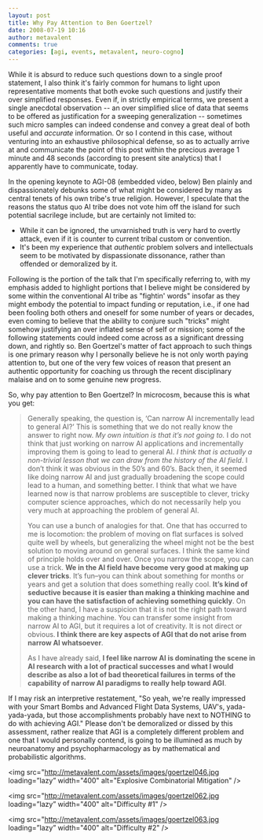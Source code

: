 ```yaml
---
layout: post
title: Why Pay Attention to Ben Goertzel?
date: 2008-07-19 10:16
author: metavalent
comments: true
categories: [agi, events, metavalent, neuro-cogno]
---
```

While it is absurd to reduce such questions down to a single proof statement, I also think it's fairly common for humans to light upon representative moments that both evoke such questions and justify their over simplified responses. Even if, in strictly empirical terms, we present a single anecdotal observation -- an over simplified slice of data that seems to be offered as justification for a sweeping generalization -- sometimes such micro samples can indeed condense and convey a great deal of both useful and <em>accurate</em> information. Or so I contend in this case, without venturing into an exhaustive philosophical defense, so as to actually arrive at and communicate the point of this post within the precious average 1 minute and 48 seconds (according to present site analytics) that I apparently have to communicate, today. 

In the opening keynote to AGI-08 (embedded video, below) Ben plainly and dispassionately debunks some of what might be considered by many as central tenets of his own tribe's true religion. However, I speculate that the reasons the status quo AI tribe does not vote him off the island for such potential sacrilege include, but are certainly not limited to:<ul>
	<li>While it can be ignored, the unvarnished truth is very hard to overtly attack, even if it is counter to current tribal custom or convention.</li>
	<li>It's been my experience that <em>authentic</em> problem solvers and intellectuals seem to be motivated by dispassionate dissonance, rather than offended or demoralized by it.</li>
</ul>Following is the portion of the talk that I'm specifically referring to, with my emphasis added to highlight portions that I believe might be considered by some within the conventional AI tribe as "fightin' words" insofar as they might embody the potential to impact funding or reputation, i.e., if one had been fooling both others and oneself for some number of years or decades, even coming to believe that the ability to conjure such "tricks" might somehow justifying an over inflated sense of self or mission; some of the following statements could indeed come across as a significant dressing down, and rightly so. Ben Goertzel's matter of fact approach to such things is one primary reason why I personally believe he is not only worth paying attention to, but one of the very few voices of reason that present an authentic opportunity for coaching us through the recent disciplinary malaise and on to some genuine new progress.

So, why pay attention to Ben Goertzel? In microcosm, because this is what you get:<blockquote>Generally speaking, the question is, ‘Can narrow AI incrementally lead to general AI?’ This is something that we do not really know the answer to right now. <em>My own intuition is that it’s not going to.</em> I do not think that just working on narrow AI applications and incrementally improving them is going to lead to general AI. <em>I think that is actually a non-trivial lesson that we can draw from the history of the AI field</em>. I don’t think it was obvious in the 50’s and 60’s. Back then, it seemed like doing narrow AI and just gradually broadening the scope could lead to a human, and something better. I think that what we have learned now is that narrow problems are susceptible to clever, tricky computer science approaches, which do not necessarily help you very much at approaching the problem of general AI.

You can use a bunch of analogies for that. One that has occurred to me is locomotion: the problem of moving on flat surfaces is solved quite well by wheels, but generalizing the wheel might not be the best solution to moving around on general surfaces. I think the same kind of principle holds over and over. Once you narrow the scope, you can use a trick. <strong>We in the AI field have become very good at making up clever tricks</strong>. It’s fun–you can think about something for months or years and get a solution that does something really cool. <strong>It’s kind of seductive because it is easier than making a thinking machine and you can have the satisfaction of achieving something quickly</strong>. On the other hand, I have a suspicion that it is not the right path toward making a thinking machine. You can transfer some insight from narrow AI to AGI, but it requires a lot of creativity. It is not direct or obvious.<strong> I think there are key aspects of AGI that do not arise from narrow AI whatsoever</strong>.

As I have already said, <strong>I feel like narrow AI is dominating the scene in AI research with a lot of practical successes and what I would describe as also a lot of bad theoretical failures in terms of the capability of narrow AI paradigms to really help toward AGI</strong>.</blockquote>

If I may risk an interpretive restatement, "So yeah, we're really impressed with your Smart Bombs and Advanced Flight Data Systems, UAV's, yada-yada-yada, but those accomplishments probably have next to NOTHING to do with achieving AGI." Please don't be demoralized or dissed by this assessment, rather realize that AGI is a completely different problem and one that I would personally contend, is going to be illumined as much by neuroanatomy and psychopharmacology as by mathematical and probabilistic algorithms.



<img src="http://metavalent.com/assets/images/goertzel046.jpg loading=”lazy” width="400" alt="Explosive Combinatorial Mitigation" />

<img src="http://metavalent.com/assets/images/goertzel062.jpg loading=”lazy” width="400" alt="Difficulty #1" />

<img src="http://metavalent.com/assets/images/goertzel063.jpg loading=”lazy” width="400" alt="Difficulty #2" />

